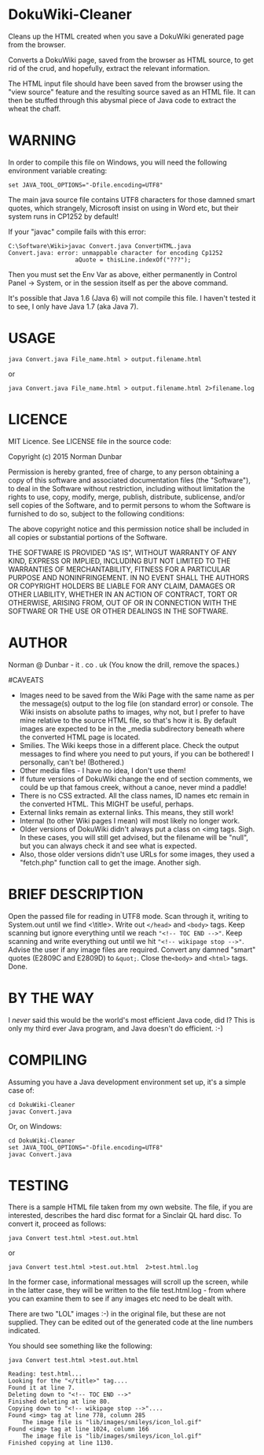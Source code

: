 # DokuWiki-Cleaner

Cleans up the HTML created when you save a DokuWiki generated page from the browser.

Converts a DokuWiki page, saved from the browser as HTML source, to get rid of the crud, and hopefully, extract the relevant information. 

The HTML input file should have been saved from the browser using the "view source" feature and the resulting source saved as an HTML file. It can then be stuffed through this abysmal piece of Java code to extract the wheat the chaff. 


# WARNING

In order to compile this file on Windows, you will need the following environment variable creating:

	set JAVA_TOOL_OPTIONS="-Dfile.encoding=UTF8"

The main java source file contains UTF8 characters for those damned smart quotes, which strangely, Microsoft insist on using in Word etc, but their system runs in CP1252 by default!

If your "javac" compile fails with this error:

    C:\Software\Wiki>javac Convert.java ConvertHTML.java
    Convert.java: error: unmappable character for encoding Cp1252
                       aQuote = thisLine.indexOf("???");

Then you must set the Env Var as above, either permanently in Control Panel -> System, or in the session itself as per the above command.

It's possible that Java 1.6 (Java 6) will not compile this file. I haven't tested it to see, I only have Java 1.7 (aka Java 7).


# USAGE

	java Convert.java File_name.html > output.filename.html
or

	java Convert.java File_name.html > output.filename.html 2>filename.log


# LICENCE

MIT Licence. See LICENSE file in the source code:

Copyright (c) 2015 Norman Dunbar

Permission is hereby granted, free of charge, to any person obtaining a copy
of this software and associated documentation files (the "Software"), to deal
in the Software without restriction, including without limitation the rights
to use, copy, modify, merge, publish, distribute, sublicense, and/or sell
copies of the Software, and to permit persons to whom the Software is
furnished to do so, subject to the following conditions:

The above copyright notice and this permission notice shall be included in all
copies or substantial portions of the Software.

THE SOFTWARE IS PROVIDED "AS IS", WITHOUT WARRANTY OF ANY KIND, EXPRESS OR
IMPLIED, INCLUDING BUT NOT LIMITED TO THE WARRANTIES OF MERCHANTABILITY,
FITNESS FOR A PARTICULAR PURPOSE AND NONINFRINGEMENT. IN NO EVENT SHALL THE
AUTHORS OR COPYRIGHT HOLDERS BE LIABLE FOR ANY CLAIM, DAMAGES OR OTHER
LIABILITY, WHETHER IN AN ACTION OF CONTRACT, TORT OR OTHERWISE, ARISING FROM,
OUT OF OR IN CONNECTION WITH THE SOFTWARE OR THE USE OR OTHER DEALINGS IN THE
SOFTWARE.



# AUTHOR

Norman @ Dunbar - it . co . uk  (You know the drill, remove the spaces.)


#CAVEATS

- Images need to be saved from the Wiki Page with the same name as per the message(s) output to the log file (on standard error) or console. The Wiki insists on absolute paths to images, why not, but I prefer to have mine relative to the source HTML file, so that's how it is. By default images are expected to be in the _media subdirectory beneath where the converted HTML page is located.
- Smilies. The Wiki keeps those in a different place. Check the output messages to find where you need to put yours, if you can be bothered! I personally, can't be! (Bothered.)
- Other media files - I have no idea, I don't use them!
- If future versions of DokuWiki change the end of section comments, we could be up that famous creek, without a canoe, never mind a paddle!
- There is no CSS extracted. All the class names, ID names etc remain in the converted HTML. This MIGHT be useful, perhaps.
- External links remain as external links. This means, they still work!
- Internal (to other Wiki pages I mean) will most likely no longer work.
- Older versions of DokuWiki didn't always put a class on <img tags. Sigh. In these cases, you will still get advised, but the filename will be "null", but you can always check it and see what is expected.  
- Also, those older versions didn't use URLs for some images, they used a "fetch.php" function call to get the image. Another sigh.



# BRIEF DESCRIPTION

Open the passed file for reading in UTF8 mode.
Scan through it, writing to System.out until we find <\title>.
Write out ```</head>``` and ```<body>``` tags.
Keep scanning but ignore everything until we reach ```"<!-- TOC END -->"```.
Keep scanning and write everything out until we hit ```"<!-- wikipage stop -->"```.
Advise the user if any image files are required.
Convert any damned "smart" quotes (E2809C and E2809D) to ```&quot;```.
Close the```<body>``` and ```<html>``` tags.
Done.



# BY THE WAY

I *never* said this would be the world's most efficient Java code, did I?
This is only my third ever Java program, and Java doesn't do efficient. :-)


# COMPILING

Assuming you have a Java development environment set up, it's a simple case of:

    cd DokuWiki-Cleaner
    javac Convert.java

Or, on Windows:

    cd DokuWiki-Cleaner
    set JAVA_TOOL_OPTIONS="-Dfile.encoding=UTF8"
    javac Convert.java


# TESTING

There is a sample HTML file taken from my own website. The file, if you are interested, describes the hard disc format for a Sinclair QL hard disc. To convert it, proceed as follows:

    java Convert test.html >test.out.html 

or

    java Convert test.html >test.out.html  2>test.html.log

In the former case, informational messages will scroll up the screen, while in the latter case, they will be written to the file test.html.log - from where you can examine them to see if any images etc need to be dealt with.

There are two "LOL" images :-) in the original file, but these are not supplied. They can be edited out of the generated code at the line numbers indicated.

You should see something like the following:

    java Convert test.html >test.out.html

    Reading: test.html...
    Looking for the "</title>" tag....
    Found it at line 7.
    Deleting down to "<!-- TOC END -->"
    Finished deleting at line 80.
    Copying down to "<!-- wikipage stop -->"....
    Found <img> tag at line 778, column 285
    	The image file is "lib/images/smileys/icon_lol.gif"
    Found <img> tag at line 1024, column 166
    	The image file is "lib/images/smileys/icon_lol.gif"
    Finished copying at line 1130.

